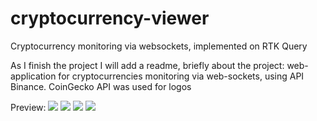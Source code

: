 # cryptocurrency-viewer
 Cryptocurrency monitoring via websockets, implemented on RTK Query

As I finish the project I will add a readme, briefly about the project: web-application for cryptocurrencies monitoring via web-sockets, using API Binance. CoinGecko API was used for logos

Preview:
<img src="https://imgur.com/jLohcRQ.png">
<img src="https://imgur.com/iF52URK.png">
<img src="https://imgur.com/asQMajj.png">
<img src="https://imgur.com/wluEuPm.png">


